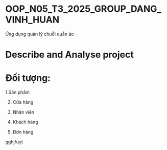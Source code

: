# OOP_N05_T3_2025_GROUP_DANG_VINH_HUAN
Ứng dụng quản lý chuỗi quần áo 
# Describe and Analyse project
# Đối tượng:

1.Sản phẩm 

2. Cửa hàng 
3. Nhân viên 

4. Khách hàng 

5. Đơn hàng 

gghjfuyt
